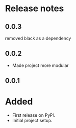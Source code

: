 # Release notes

<!-- do not remove -->

## 0.0.3

removed black as a dependency

## 0.0.2

- Made project more modular

## 0.0.1

# Added

- First release on PyPI.
- Initial project setup.
